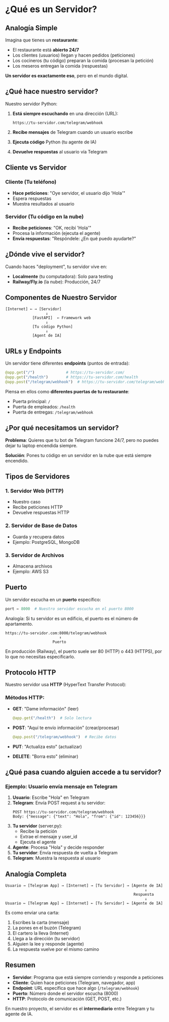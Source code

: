 # ¿Qué es un Servidor?

## Analogía Simple

Imagina que tienes un **restaurante**:
- El restaurante está **abierto 24/7**
- Los clientes (usuarios) llegan y hacen pedidos (peticiones)
- Los cocineros (tu código) preparan la comida (procesan la petición)
- Los meseros entregan la comida (respuestas)

**Un servidor es exactamente eso**, pero en el mundo digital.

## ¿Qué hace nuestro servidor?

Nuestro servidor Python:

1. **Está siempre escuchando** en una dirección (URL):
   ```
   https://tu-servidor.com/telegram/webhook
   ```

2. **Recibe mensajes** de Telegram cuando un usuario escribe

3. **Ejecuta código** Python (tu agente de IA)

4. **Devuelve respuestas** al usuario vía Telegram

## Cliente vs Servidor

### Cliente (Tu teléfono)
- **Hace peticiones**: "Oye servidor, el usuario dijo 'Hola'"
- Espera respuestas
- Muestra resultados al usuario

### Servidor (Tu código en la nube)
- **Recibe peticiones**: "OK, recibí 'Hola'"
- Procesa la información (ejecuta el agente)
- **Envía respuestas**: "Respóndele: ¿En qué puedo ayudarte?"

## ¿Dónde vive el servidor?

Cuando haces "deployment", tu servidor vive en:
- **Localmente** (tu computadora): Solo para testing
- **Railway/Fly.io** (la nube): Producción, 24/7

## Componentes de Nuestro Servidor

```
[Internet] ← → [Servidor]
                  ↓
            [FastAPI]  ← Framework web
                  ↓
            [Tu código Python]
                  ↓
            [Agent de IA]
```

## URLs y Endpoints

Un servidor tiene diferentes **endpoints** (puntos de entrada):

```python
@app.get("/")              # https://tu-servidor.com/
@app.get("/health")        # https://tu-servidor.com/health
@app.post("/telegram/webhook")  # https://tu-servidor.com/telegram/webhook
```

Piensa en ellos como **diferentes puertas de tu restaurante**:
- Puerta principal: `/`
- Puerta de empleados: `/health`
- Puerta de entregas: `/telegram/webhook`

## ¿Por qué necesitamos un servidor?

**Problema**: Quieres que tu bot de Telegram funcione 24/7, pero no puedes dejar tu laptop encendida siempre.

**Solución**: Pones tu código en un servidor en la nube que está siempre encendido.

## Tipos de Servidores

### 1. Servidor Web (HTTP)
- Nuestro caso
- Recibe peticiones HTTP
- Devuelve respuestas HTTP

### 2. Servidor de Base de Datos
- Guarda y recupera datos
- Ejemplo: PostgreSQL, MongoDB

### 3. Servidor de Archivos
- Almacena archivos
- Ejemplo: AWS S3

## Puerto

Un servidor escucha en un **puerto** específico:

```python
port = 8000  # Nuestro servidor escucha en el puerto 8000
```

Analogía: Si tu servidor es un edificio, el puerto es el número de apartamento.

```
https://tu-servidor.com:8000/telegram/webhook
                        ↑
                     Puerto
```

En producción (Railway), el puerto suele ser 80 (HTTP) o 443 (HTTPS), por lo que no necesitas especificarlo.

## Protocolo HTTP

Nuestro servidor usa **HTTP** (HyperText Transfer Protocol):

### Métodos HTTP:
- **GET**: "Dame información" (leer)
  ```python
  @app.get("/health")  # Solo lectura
  ```

- **POST**: "Aquí te envío información" (crear/procesar)
  ```python
  @app.post("/telegram/webhook")  # Recibe datos
  ```

- **PUT**: "Actualiza esto" (actualizar)
- **DELETE**: "Borra esto" (eliminar)

## ¿Qué pasa cuando alguien accede a tu servidor?

### Ejemplo: Usuario envía mensaje en Telegram

1. **Usuario**: Escribe "Hola" en Telegram
2. **Telegram**: Envía POST request a tu servidor:
   ```
   POST https://tu-servidor.com/telegram/webhook
   Body: {"message": {"text": "Hola", "from": {"id": 123456}}}
   ```
3. **Tu servidor** (server.py):
   - Recibe la petición
   - Extrae el mensaje y user_id
   - Ejecuta el agente
4. **Agente**: Procesa "Hola" y decide responder
5. **Tu servidor**: Envía respuesta de vuelta a Telegram
6. **Telegram**: Muestra la respuesta al usuario

## Analogía Completa

```
Usuario → [Telegram App] → [Internet] → [Tu Servidor] → [Agente de IA]
                                                              ↓
                                                         Respuesta
                                                              ↓
Usuario ← [Telegram App] ← [Internet] ← [Tu Servidor] ← [Agente de IA]
```

Es como enviar una carta:
1. Escribes la carta (mensaje)
2. La pones en el buzón (Telegram)
3. El cartero la lleva (Internet)
4. Llega a la dirección (tu servidor)
5. Alguien la lee y responde (agente)
6. La respuesta vuelve por el mismo camino

## Resumen

- **Servidor**: Programa que está siempre corriendo y responde a peticiones
- **Cliente**: Quien hace peticiones (Telegram, navegador, app)
- **Endpoint**: URL específica que hace algo (`/telegram/webhook`)
- **Puerto**: Número donde el servidor escucha (8000)
- **HTTP**: Protocolo de comunicación (GET, POST, etc.)

En nuestro proyecto, el servidor es el **intermediario** entre Telegram y tu agente de IA.
